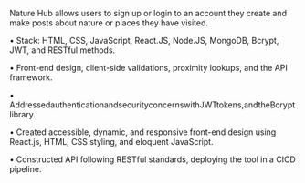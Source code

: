 Nature Hub allows users to sign up or login to an account they create and make posts about nature or places they have visited.

• Stack: HTML, CSS, JavaScript, React.JS, Node.JS, MongoDB, Bcrypt, JWT, and RESTful methods.

• Front-end design, client-side validations, proximity lookups, and the API framework.

• AddressedauthenticationandsecurityconcernswithJWTtokens,andtheBcrypt library.

• Created accessible, dynamic, and responsive front-end design using React.js, HTML, CSS styling, and eloquent JavaScript.

• Constructed API following RESTful standards, deploying the tool in a CICD pipeline.
